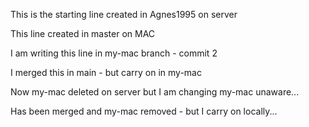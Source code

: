 This is the starting line created in Agnes1995 on server

This line created in master on MAC

I am writing this line in my-mac branch - commit 2

I merged this in main - but carry on in my-mac

Now my-mac deleted on server but I am changing my-mac unaware...

Has been merged and my-mac removed - but I carry on locally...